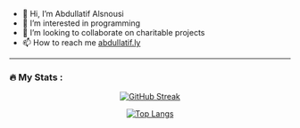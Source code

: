 - 👋 Hi, I’m Abdullatif Alsnousi
- 👀 I’m interested in programming
- 💞️ I’m looking to collaborate on charitable projects
- 📫 How to reach me [abdullatif.ly](https://abdullatif.ly/)
<!--- - 🌱 I’m currently learning flutter--->

---

### :fire: My Stats :

<div align="center">

  
[![GitHub Streak](http://github-readme-streak-stats.herokuapp.com?user=abdullatif-alsnousi&theme=dark&background=000000)](https://git.io/streak-stats)

[![Top Langs](https://github-readme-stats.vercel.app/api/top-langs/?username=abdullatif-alsnousi&layout=compact&theme=vision-friendly-dark)](https://github.com/anuraghazra/github-readme-stats)

<!--- ![Anurag's GitHub stats](https://github-readme-stats.vercel.app/api?username=abdullatif-alsnousi&show_icons=true&theme=transparent) --->

</div>

<!---
abdullatif-alsnousi/abdullatif-alsnousi is a ✨ special ✨ repository because its `README.md` (this file) appears on your GitHub profile.
You can click the Preview link to take a look at your changes.
--->
